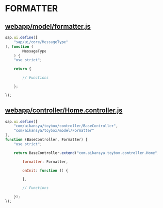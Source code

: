 # FORMATTER

## [webapp/model/formatter.js]()

```js
sap.ui.define([
    "sap/ui/core/MessageType"
], function (
        MessageType
    ) {
	"use strict";

	return {

		// Functions

	};

});
```

## [webapp/controller/Home.controller.js]()

```js
sap.ui.define([
    "com/aikansya/toybox/controller/BaseController",
    "com/aikansya/toybox/model/Formatter"
],
function (BaseController, Formatter) {
    "use strict";

    return BaseController.extend("com.aikansya.toybox.controller.Home", {

        formatter: Formatter,

        onInit: function () {

        },

        // Functions

    });
});
```
